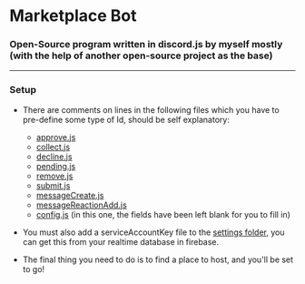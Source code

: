 # Marketplace Bot
### Open-Source program written in discord.js by myself mostly (with the help of another open-source project as the base)

---

### Setup

* There are comments on lines in the following files which you have to pre-define some type of Id, should be self explanatory:
  * [approve.js](https://github.com/MasterMercury/Marketplace-Bot/blob/main/commands/approve.js)
  * [collect.js](https://github.com/MasterMercury/Marketplace-Bot/blob/main/commands/collect.js)
  * [decline.js](https://github.com/MasterMercury/Marketplace-Bot/blob/main/commands/decline.js)
  * [pending.js](https://github.com/MasterMercury/Marketplace-Bot/blob/main/commands/pending.js)
  * [remove.js](https://github.com/MasterMercury/Marketplace-Bot/blob/main/commands/remove.js)
  * [submit.js](https://github.com/MasterMercury/Marketplace-Bot/blob/main/commands/submit.js)
  * [messageCreate.js](https://github.com/MasterMercury/Marketplace-Bot/blob/main/events/messageCreate.js)
  * [messageReactionAdd.js](https://github.com/MasterMercury/Marketplace-Bot/blob/main/events/messageReactionAdd.js)
  * [config.js](https://github.com/MasterMercury/Marketplace-Bot/blob/main/settings/config.json) (in this one, the fields have been left blank for you to fill in)

* You must also add a serviceAccountKey file to the [settings folder](https://github.com/MasterMercury/Marketplace-Bot/blob/main/settings), you can get this from your realtime database in firebase.
* The final thing you need to do is to find a place to host, and you'll be set to go!
